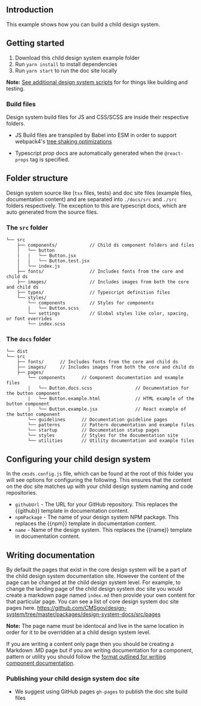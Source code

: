 ## Introduction

This example shows how you can build a child design system.

## Getting started

1. Download this child design system example folder
1. Run `yarn install` to install dependencies
1. Run `yarn start` to run the doc site locally

**Note:** [See additional design system scripts](https://github.com/CMSgov/design-system/tree/master/packages/design-system-scripts) for for things like building and testing.

### Build files

Design system build files for JS and CSS/SCSS are inside their respective folders.

- JS Build files are transpiled by Babel into ESM in order to support webpack4's [tree shaking optimizations](https://webpack.js.org/guides/tree-shaking/#clarifying-tree-shaking-and-sideeffects)

- Typescript prop docs are automatically generated when the `@react-props` tag is specified.

## Folder structure

Design system source like (`tsx` files, tests) and doc site files (example files, documentation content) and are separated into `./docs/src` and `./src` folders respectively. The exception to this are typescript docs, which are auto generated from the source files.

### The `src` folder

```
└── src
    ├── components/            // Child ds component folders and files
    │   └── button
    |   |   └── Button.jsx
    |   |   └── Button.test.jsx
    │   └── index.js
    ├── fonts/                 // Includes fonts from the core and child ds
    ├── images/                // Includes images from both the core and child ds
    ├── types/                 // Typescript definition files
    └── styles/
        └── components         // Styles for components
        |   └── Button.scss
        └── settings           // Global styles like color, spacing, or font overrides
        └── index.scss
```

### The `docs` folder

```
└── dist
└── src
    ├── fonts/      // Includes fonts from the core and child ds
    ├── images/     // Includes images from both the core and child ds
    ├── pages/
        └── components      // Component documentation and example files
        |   └── Button.docs.scss                // Documentation for the button component
        |   └── Button.example.html             // HTML example of the button component
        |   └── Button.example.jsx              // React example of the button component
        └── guidelines      // Documentation guideline pages
        └── patterns        // Pattern documentation and example files
        └── startup         // Documentation statup pages
        └── styles          // Styles for the documentation site
        └── utilities       // Utility documentation and example files
```

## Configuring your child design system

In the `cmsds.config.js` file, which can be found at the root of this folder you will see options for configuring the following.
This ensures that the content on the doc site matches up with your child design system naming and code repositories.

- `githubUrl` - The URL for your GitHub repository. This replaces the {{github}} template in documentation content.
- `npmPackage` - The name of your design system NPM package. This replaces the {{npm}} template in documentation content.
- `name` - Name of the design system. This replaces the {{name}} template in documentation content.

## Writing documentation

By default the pages that exist in the core design system will be a part of the child design system documentation site.
However the content of the page can be changed at the child design system level. For example, to change the landing page of the child design system doc site you would create a markdown page named `index.md` then provide your own content for that particular page. You can see a list of core design system doc site pages here. https://github.com/CMSgov/design-system/tree/master/packages/design-system-docs/src/pages

**Note:** The page name must be identocal and live in the same location in order for it to be overridden at a child design system level.

If you are writing a content only page then you should be creating a Markdown .MD page but if you are writing documentation for a component, pattern or utility you should follow the [format outlined for writing component documentation](https://github.com/CMSgov/design-system/blob/master/guides/WRITING-DOCUMENTATION.md).

### Publishing your child design system doc site

- We suggest using GitHub pages `gh-pages` to publish the doc site build files
